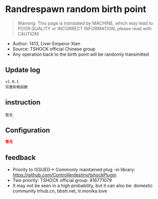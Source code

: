 # Randrespawn random birth point

> Warning: This page is translated by MACHINE, which may lead to POOR QUALITY or INCORRECT INFORMATION, please read with CAUTION!


- Author: 1413, Liver Emperor Xien
- Source: TSHOCK official Chinese group
- Any operation back to the birth point will be randomly transmitted

## Update log

```
v1.0.1
完善卸载函数
```

## instruction

```
暂无
```

## Configuration

```json
暂无
```
## feedback
- Priority to ISSUED-> Commonly maintained plug -in library: https://github.com/Controllerdestiny/tshockPlugin
- Two priority: TSHOCK official group: 816771079
- It may not be seen in a high probability, but it can also be: domestic community trhub.cn, bbstr.net, tr.monika.love